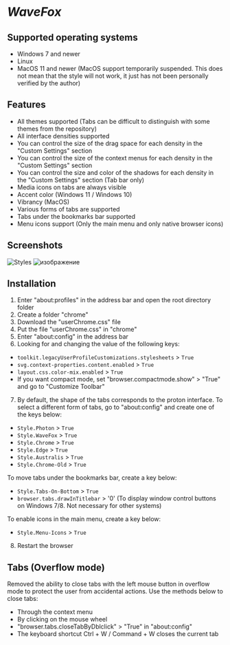 # *WaveFox*

## Supported operating systems
* Windows 7 and newer
* Linux 
* MacOS 11 and newer (MacOS support temporarily suspended. This does not mean that the style will not work, it just has not been personally verified by the author)

## Features
* All themes supported (Tabs can be difficult to distinguish with some themes from the repository)
* All interface densities supported
* You can control the size of the drag space for each density in the "Custom Settings" section
* You can control the size of the context menus for each density in the "Custom Settings" section
* You can control the size and color of the shadows for each density in the "Custom Settings" section (Tab bar only)
* Media icons on tabs are always visible
* Accent color (Windows 11 / Windows 10) 
* Vibrancy (MacOS)
* Various forms of tabs are supported
* Tabs under the bookmarks bar supported
* Menu icons support (Only the main menu and only native browser icons)

## Screenshots
![Styles](https://user-images.githubusercontent.com/85301851/139716492-b4ac94d2-8dc8-41ff-acc8-53631cd3befd.png)
![изображение](https://user-images.githubusercontent.com/85301851/140235546-78f58809-33f5-44f6-9d1d-4467c30da597.png)

## Installation
1) Enter "about:profiles" in the address bar and open the root directory folder
2) Create a folder "chrome"
3) Download the "userChrome.css" file
4) Put the file "userChrome.css" in "chrome"
5) Enter "about:config" in the address bar
6) Looking for and changing the value of the following keys:
* `toolkit.legacyUserProfileCustomizations.stylesheets` > `True`
* `svg.context-properties.content.enabled` > `True`
* `layout.css.color-mix.enabled` > `True`
* If you want compact mode, set "browser.compactmode.show" > "True" and go to "Customize Toolbar"
7) By default, the shape of the tabs corresponds to the proton interface. To select a different form of tabs, go to "about:config" and create one of the keys below:
* `Style.Photon` > `True`
* `Style.WaveFox` > `True`
* `Style.Chrome` > `True`
* `Style.Edge` > `True`
* `Style.Australis` > `True`
* `Style.Chrome-Old` > `True`

To move tabs under the bookmarks bar, create a key below: 
* `Style.Tabs-On-Bottom` > `True`
* `browser.tabs.drawInTitlebar` > '0' (To display window control buttons on Windows 7/8. Not necessary for other systems)

To enable icons in the main menu, create a key below:
* `Style.Menu-Icons` > `True`

8) Restart the browser

## Tabs (Overflow mode)
Removed the ability to close tabs with the left mouse button in overflow mode to protect the user from accidental actions. Use the methods below to close tabs:
* Through the context menu
* By clicking on the mouse wheel
* "browser.tabs.closeTabByDblclick" > "True" in "about:config"
* The keyboard shortcut Ctrl + W / Command + W closes the current tab 
